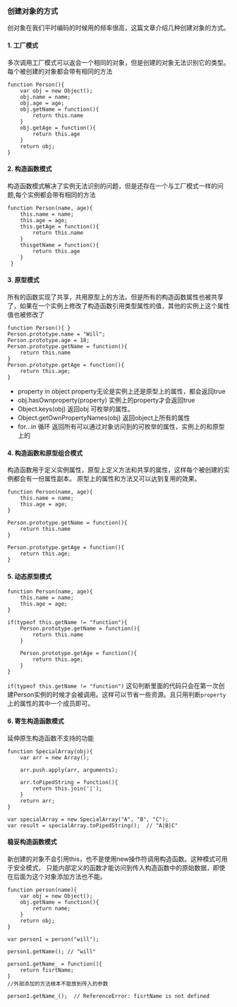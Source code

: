 ### 创建对象的方式

创对象在我们平时编码的时候用的频率很高，这篇文章介绍几种创建对象的方式。

#### 1. 工厂模式

多次调用工厂模式可以返会一个相同的对象，但是创建的对象无法识别它的类型。每个被创建的对象都会带有相同的方法

```
function Person(){
    var obj = new Object();
    obj.name = name;
    obj.age = age;
    obj.getName = function(){
        return this.name
    }
    obj.getAge = function(){
        return this.age
    }
    return obj;
}
```

#### 2. 构造函数模式

构造函数模式解决了实例无法识别的问题，但是还存在一个与工厂模式一样的问题,每个实例都会带有相同的方法

```
function Person(name, age){
    this.name = name;
    this.age = age;
    this.getAge = function(){
        return this.name
    }
    thisgetName = function(){
        return this.age
    }
 }
```

#### 3. 原型模式
所有的函数实现了共享，共用原型上的方法。但是所有的构造函数属性也被共享了，如果在一个实例上修改了构造函数引用类型属性的值，其他的实例上这个属性值也被修改了

```
function Person(){ }
Person.prototype.name = "Will";
Person.prototype.age = 18;
Person.prototype.getName = function(){
    return this.name
}
Person.prototype.getAge = function(){
    return this.age;
}
```

* property in object  property无论是实例上还是原型上的属性，都会返回true
* obj.hasOwnproperty(property) 实例上的property才会返回true
* Object.keys(obj)  返回obj 可枚举的属性。
* Object.getOwnPropertyNames(obj) 返回object上所有的属性
* for...in 循环 返回所有可以通过对象访问到的可枚举的属性，实例上的和原型上的

#### 4. 构造函数和原型组合模式
构造函数用于定义实例属性，原型上定义方法和共享的属性，这样每个被创建的实例都会有一份属性副本。
原型上的属性和方法又可以达到复用的效果。

```
function Person(name, age){
    this.name = name;
    this.age = age;
}

Person.prototype.getName = function(){
    return this.name
}

Person.prototype.getAge = function(){
    return this.age;
}
```

#### 5. 动态原型模式
```
function Person(name, age){
    this.name = name;
    this.age = age;
}

if(typeof this.getName != "function"){
    Person.prototype.getName = function(){
        return this.name
    }

    Person.prototype.getAge = function(){
        return this.age;
    }
}

```

```if(typeof this.getName != "function")``` 这句判断里面的代码只会在第一次创建Person实例的时候才会被调用。这样可以节省一些资源。且只用判断```property```上的属性的其中一个成员即可。


#### 6. 寄生构造函数模式

延伸原生构造函数不支持的功能
```
function SpecialArray(obj){
    var arr = new Array();
    
    arr.push.apply(arr, arguments);

    arr.toPipedString = function(){
        return this.join('|');
    }
    return arr;
}

var specialArray = new SpecialArray("A", "B", "C");
var result = specialArray.toPipedString();  // "A|B|C"
```

#### 稳妥构造函数模式
新创建的对象不会引用this，也不是使用new操作符调用构造函数。这种模式可用于安全模式， 只能内部定义的函数才能访问到传入构造函数中的原始数据，即使在后面为这个对象添加方法也不能。
```
function person(name){
    var obj = new Object();
    obj.getName = function(){
        return name;
    }
    return obj;
}

var person1 = person("will");

person1.getName(); // "will"

person1.getName_ = function(){
    return fisrtName;
}
//外部添加的方法根本不能放到传入的参数

person1.getName_();  // ReferenceError: fisrtName is not defined
```
